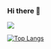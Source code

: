 ### Hi there 👋

<!--
**Cozark02/Cozark02** is a ✨ _special_ ✨ repository because its `README.md` (this file) appears on your GitHub profile.

Here are some ideas to get you started:

- 🔭 I’m currently working on ...
- 🌱 I’m currently learning ...
- 👯 I’m looking to collaborate on ...
- 🤔 I’m looking for help with ...
- 💬 Ask me about ...
- 📫 How to reach me: ...
- 😄 Pronouns: ...
- ⚡ Fun fact: ...
-->

<img align="center" src="https://github-readme-stats.vercel.app/api?username=longho2002&theme=dracula" />

[![Top Langs](https://github-readme-stats.vercel.app/api/top-langs/?username=longho2002&layout=compact)](https://github.com/anuraghazra/github-readme-stats)
